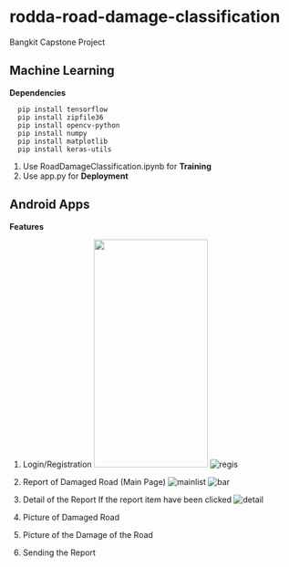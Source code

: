 # rodda-road-damage-classification
Bangkit Capstone Project

## Machine Learning

**Dependencies**
```
  pip install tensorflow
  pip install zipfile36
  pip install opencv-python
  pip install numpy
  pip install matplotlib
  pip install keras-utils
```

1. Use RoadDamageClassification.ipynb for **Training**
2. Use app.py for **Deployment**

## Android Apps

**Features**
1. Login/Registration
<img src="https://user-images.githubusercontent.com/79303742/121196274-8a8dce00-c89a-11eb-9f80-c85a91224720.jpg" width="200" height="400"> ![regis](https://user-images.githubusercontent.com/79303742/121196348-9d080780-c89a-11eb-8d30-4b45f1f47b15.jpg)
2. Report of Damaged Road (Main Page)
![mainlist](https://user-images.githubusercontent.com/79303742/121196516-bf9a2080-c89a-11eb-93de-4f1c7edf70c8.jpg) ![bar](https://user-images.githubusercontent.com/79303742/121196552-c9238880-c89a-11eb-89a5-b2a5cbd2dbf2.jpg)
3. Detail of the Report
If the report item have been clicked
![detail](https://user-images.githubusercontent.com/79303742/121196775-f53f0980-c89a-11eb-8e26-1f8480a9c561.jpg)
4. Picture of Damaged Road
 
7. Picture of the Damage of the Road
8. Sending the Report
